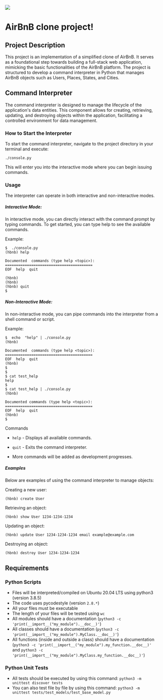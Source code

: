 ![](https://s3.amazonaws.com/alx-intranet.hbtn.io/uploads/medias/2018/6/65f4a1dd9c51265f49d0.png?X-Amz-Algorithm=AWS4-HMAC-SHA256&X-Amz-Credential=AKIARDDGGGOUSBVO6H7D%2F20240514%2Fus-east-1%2Fs3%2Faws4_request&X-Amz-Date=20240514T215205Z&X-Amz-Expires=86400&X-Amz-SignedHeaders=host&X-Amz-Signature=768ca85b93fc51665760d375366b26ca9f7456f01a6c824e321aaa35eac51cf9)

  

# AirBnB clone project!

  

## Project Description

This project is an implementation of a simplified clone of AirBnB. It serves as a foundational step towards building a full-stack web application, mimicking the basic functionalities of the AirBnB platform. The project is structured to develop a command interpreter in Python that manages AirBnB objects such as Users, Places, States, and Cities.

  

## Command Interpreter

  

The command interpreter is designed to manage the lifecycle of the application's data entities. This component allows for creating, retrieving, updating, and destroying objects within the application, facilitating a controlled environment for data management.

  

### How to Start the Interpreter

To start the command interpreter, navigate to the project directory in your terminal and execute:

  

```
./console.py
```

This will enter you into the interactive mode where you can begin issuing commands.

  

### Usage

  

The interpreter can operate in both interactive and non-interactive modes.

  

##### Interactive Mode:
In interactive mode, you can directly interact with the command prompt by typing commands. To get started, you can type help to see the available commands.

Example:

```
$  ./console.py
(hbnb) help

Documented  commands (type help <topic>):
========================================
EOF  help  quit

(hbnb)
(hbnb)
(hbnb) quit
$
```

##### Non-Interactive Mode:
In non-interactive mode, you can pipe commands into the interpreter from a shell command or script.

 
Example:
```
$  echo  "help" | ./console.py
(hbnb)

Documented  commands (type help <topic>):
========================================
EOF  help  quit
(hbnb)
$
$
$ cat test_help
help
$
$ cat test_help | ./console.py
(hbnb)

Documented commands (type help <topic>):
========================================
EOF  help  quit
(hbnb) 
$
```
Commands

-  `help` - Displays all available commands.

-  `quit` - Exits the command interpreter.

- More commands will be added as development progresses.

  
##### Examples

Below are examples of using the command interpreter to manage objects:

Creating a new user:

```
(hbnb) create User
```
Retrieving an object:
```
(hbnb) show User 1234-1234-1234
```
Updating an object:
```
(hbnb) update User 1234-1234-1234 email example@example.com
```
Destroying an object:
```
(hbnb) destroy User 1234-1234-1234
```

Requirements
------------

### Python Scripts

*   Files will be interpreted/compiled on Ubuntu 20.04 LTS using python3 (version 3.8.5)
*   The code uses pycodestyle (version `2.8.*`)
*   All your files must be executable
*   The length of your files will be tested using `wc`
*   All modules should have a documentation (`python3 -c 'print(__import__("my_module").__doc__)'`)
*   All  classes should have a documentation (`python3 -c 'print(__import__("my_module").MyClass.__doc__)'`)
*   All functions (inside and outside a class) should have a documentation (`python3 -c 'print(__import__("my_module").my_function.__doc__)'` and `python3 -c 'print(__import__("my_module").MyClass.my_function.__doc__)'`)

### Python Unit Tests

*   All tests should be executed by using this command: `python3 -m unittest discover tests`
*   You can also test file by file by using this command: `python3 -m unittest tests/test_models/test_base_model.py`